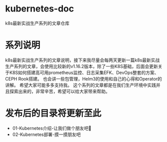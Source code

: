 # kubernetes-doc
k8s最新实战生产系列的文章仓库

# 系列说明
k8s最新实战生产系列的文章说明，接下来我尽量会每两天更新一篇k8s最新实战生产系列的文章，会使用比较新的v1.16.2版本，除了一些K8S基础，后面会更新关于K8S如何搭建高可用prometheus监控、日志采集EFK、DevOps整套的方案、CEPH Rook搭建。
也会讲一些包管理，Helm3的使用和自己的心得和Operator的讲解。
希望大家可能多多支持我。
这个系列的文章都是在我们生产环境中实践并且探索出来的，非常辛苦，希望可以给大家带来帮助。

# 发布后的目录将更新至此
- 01-Kubernetes介绍-让我们做个朋友吧👬
- 02-Kubernetes部署-摸一摸朋友吧